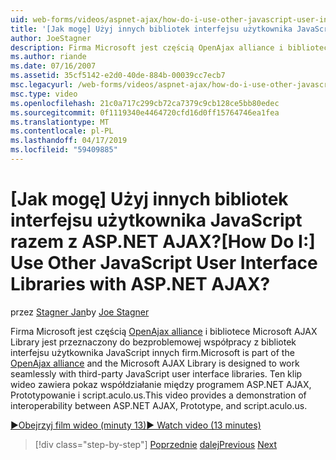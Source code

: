 ```yaml
---
uid: web-forms/videos/aspnet-ajax/how-do-i-use-other-javascript-user-interface-libraries-with-aspnet-ajax
title: '[Jak mogę] Użyj innych bibliotek interfejsu użytkownika JavaScript razem z ASP.NET AJAX? | Microsoft Docs'
author: JoeStagner
description: Firma Microsoft jest częścią OpenAjax alliance i bibliotece Microsoft AJAX Library zaprojektowano w celu bezproblemowej współpracy z bibliotek interfejsu użytkownika JavaScript innych firm...
ms.author: riande
ms.date: 07/16/2007
ms.assetid: 35cf5142-e2d0-40de-884b-00039cc7ecb7
msc.legacyurl: /web-forms/videos/aspnet-ajax/how-do-i-use-other-javascript-user-interface-libraries-with-aspnet-ajax
msc.type: video
ms.openlocfilehash: 21c0a717c299cb72ca7379c9cb128ce5bb80edec
ms.sourcegitcommit: 0f1119340e4464720cfd16d0ff15764746ea1fea
ms.translationtype: MT
ms.contentlocale: pl-PL
ms.lasthandoff: 04/17/2019
ms.locfileid: "59409885"
---
```

# <a name="how-do-i-use-other-javascript-user-interface-libraries-with-aspnet-ajax"></a><span data-ttu-id="17981-104">[Jak mogę] Użyj innych bibliotek interfejsu użytkownika JavaScript razem z ASP.NET AJAX?</span><span class="sxs-lookup"><span data-stu-id="17981-104">[How Do I:] Use Other JavaScript User Interface Libraries with ASP.NET AJAX?</span></span>

<span data-ttu-id="17981-105">przez [Stagner Jan](https://github.com/JoeStagner)</span><span class="sxs-lookup"><span data-stu-id="17981-105">by [Joe Stagner](https://github.com/JoeStagner)</span></span>

<span data-ttu-id="17981-106">Firma Microsoft jest częścią [OpenAjax alliance](http://www.openajax.org/) i bibliotece Microsoft AJAX Library jest przeznaczony do bezproblemowej współpracy z bibliotek interfejsu użytkownika JavaScript innych firm.</span><span class="sxs-lookup"><span data-stu-id="17981-106">Microsoft is part of the [OpenAjax alliance](http://www.openajax.org/) and the Microsoft AJAX Library is designed to work seamlessly with third-party JavaScript user interface libraries.</span></span> <span data-ttu-id="17981-107">Ten klip wideo zawiera pokaz współdziałanie między programem ASP.NET AJAX, Prototypowanie i script.aculo.us.</span><span class="sxs-lookup"><span data-stu-id="17981-107">This video provides a demonstration of interoperability between ASP.NET AJAX, Prototype, and script.aculo.us.</span></span>

[<span data-ttu-id="17981-108">&#9654;Obejrzyj film wideo (minuty 13)</span><span class="sxs-lookup"><span data-stu-id="17981-108">&#9654; Watch video (13 minutes)</span></span>](https://channel9.msdn.com/Blogs/ASP-NET-Site-Videos/how-do-i-use-other-javascript-user-interface-libraries-with-aspnet-ajax)

> [!div class="step-by-step"]
> <span data-ttu-id="17981-109">[Poprzednie](how-do-i-choose-between-methods-of-ajax-page-updates.md)
> [dalej](how-do-i-use-the-aspnet-ajax-profile-services.md)</span><span class="sxs-lookup"><span data-stu-id="17981-109">[Previous](how-do-i-choose-between-methods-of-ajax-page-updates.md)
[Next](how-do-i-use-the-aspnet-ajax-profile-services.md)</span></span>
